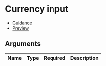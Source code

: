 # Currency input

- [Guidance](https://moj-design-system.herokuapp.com/components/currency-input)
- [Preview](https://moj-frontend.herokuapp.com/components/currency-input)

## Arguments

|Name|Type|Required|Description|
|---|---|---|---|